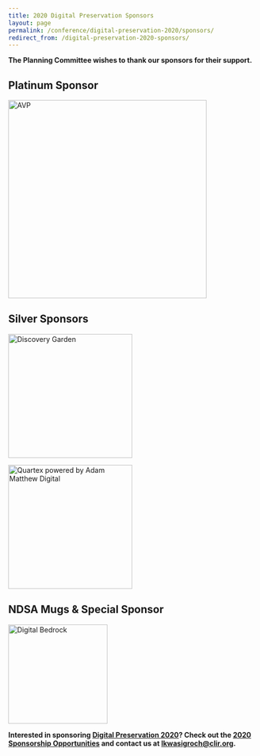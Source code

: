```yaml
---
title: 2020 Digital Preservation Sponsors
layout: page
permalink: /conference/digital-preservation-2020/sponsors/
redirect_from: /digital-preservation-2020-sponsors/
---
```


**The Planning Committee wishes to thank our sponsors for their support.**

## **Platinum Sponsor**

[<img alt="AVP" width="400" src='{{ "/images/DG+Coaster&Wordmark+Blue.png"}}'>](https://www.weareavp.com)

## **Silver Sponsors**

[<img alt="Discovery Garden" width="250" src='{{ "/images/DG+Coaster&Wordmark+Blue.png"}}'>](https://www.discoverygarden.ca/)

[<img alt="Quartex powered by Adam Matthew Digital" width="250" src='{{ "/images/DG+Coaster&Wordmark+Blue.png"}}'>](https://www.quartexcollections.com)


## **NDSA Mugs & Special Sponsor**

[<img alt="Digital Bedrock" width="200" src='{{ "/images/sponsors/Digital_Bedrock_logoB.jpg"}}'>](https://www.digitalbedrock.com/)

**Interested in sponsoring [Digital Preservation 2020](https://ndsa.org/meetings/)? Check out the [2020 Sponsorship Opportunities](https://forum2020.diglib.org/sponsorship-opportunities/) and contact us at [lkwasigroch@clir.org](mailto:lkwasigroch@clir.org).**
